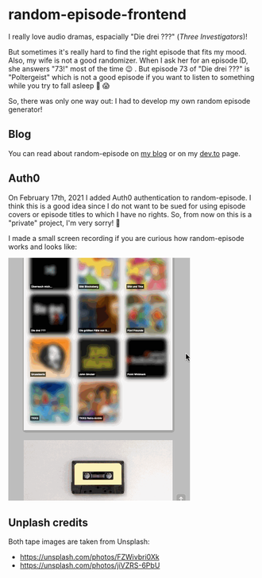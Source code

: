 # random-episode-frontend

I really love audio dramas, espacially "Die drei ???"
(_Three Investigators_)!

But sometimes it's really hard to find the right episode that
fits my mood.
Also, my wife is not a good randomizer. When I ask her for an
episode ID, she answers "73!" most of the time 😉
. But episode 73 of "Die drei ???" is "Poltergeist" which is not
a good episode if you want to listen to something while you try
to fall asleep 👻 😱

So, there was only one way out: I had to develop my own random
episode generator!

## Blog

You can read about random-episode on 
[my blog](https://thr0n.github.io/how-to-solve-an-everyday-problem-with-node-js-gatsby-and-netlify)
or on my
[dev.to](https://dev.to/thr0n/how-to-solve-an-everyday-problem-with-node-js-gatsby-and-netlify-11fm) page.

## Auth0

On February 17th, 2021 I added Auth0 authentication to random-episode.
I think this is a good idea since I do not want to be sued for using
episode covers or episode titles to which I have no rights.
So, from now on this is a "private" project, I'm very sorry! 🙁

I made a small screen recording if you are curious how
random-episode works and looks like:

![Showcase](./docs/demo.gif)

## Unplash credits

Both tape images are taken from Unsplash:

- https://unsplash.com/photos/FZWivbri0Xk
- https://unsplash.com/photos/jiVZRS-6PbU
